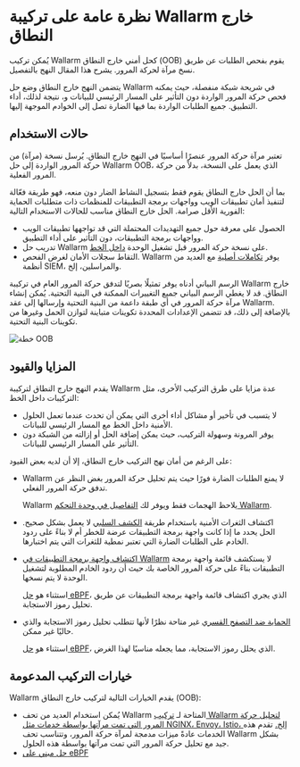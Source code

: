 # نظرة عامة على تركيبة Wallarm خارج النطاق

يُمكن تركيب Wallarm كحل أمني خارج النطاق (OOB) يقوم بفحص الطلبات عن طريق نسخ مرآة لحركة المرور. يشرح هذا المقال النهج بالتفصيل.

يتضمن النهج خارج النطاق وضع حل Wallarm في شريحة شبكة منفصلة، حيث يمكنه فحص حركة المرور الواردة دون التأثير على المسار الرئيسي للبيانات و، نتيجة لذلك، أداء التطبيق. جميع الطلبات الواردة بما فيها الضارة تصل إلى الخوادم الموجهة إليها.

## حالات الاستخدام

تعتبر مرآة حركة المرور عنصرًا أساسيًا في النهج خارج النطاق. يُرسل نسخة (مرآة) من حركة المرور الواردة إلى حل Wallarm OOB، الذي يعمل على النسخة، بدلاً من حركة المرور الفعلية.

بما أن الحل خارج النطاق يقوم فقط بتسجيل النشاط الضار دون منعه، فهو طريقة فعّالة لتنفيذ أمان تطبيقات الويب وواجهات برمجة التطبيقات للمنظمات ذات متطلبات الحماية الفورية الأقل صرامة. الحل خارج النطاق مناسب للحالات الاستخدام التالية:

* الحصول على معرفة حول جميع التهديدات المحتملة التي قد تواجهها تطبيقات الويب وواجهات برمجة التطبيقات، دون التأثير على أداء التطبيق.
* تدريب حل Wallarm على نسخة حركة المرور قبل تشغيل الوحدة [داخل الخط](../inline/overview.md).
* التقاط سجلات الأمان لغرض الفحص. Wallarm يوفر [تكاملات أصلية](../../user-guides/settings/integrations/integrations-intro.md) مع العديد من أنظمة SIEM، والمراسلين، إلخ.

الرسم البياني أدناه يوفر تمثيلًا بصريًا لتدفق حركة المرور العام في تركيبة Wallarm خارج النطاق. قد لا يغطي الرسم البياني جميع التغييرات الممكنة في البنية التحتية. يُمكن إنشاء مرآة حركة المرور في أي طبقة داعمة من البنية التحتية وإرسالها إلى عقد Wallarm. بالإضافة إلى ذلك، قد تتضمن الإعدادات المحددة تكوينات متباينة لتوازن الحمل وغيرها من تكوينات البنية التحتية.

![خطة OOB](../../images/waf-installation/oob/wallarm-oob-deployment-scheme.png)

## المزايا والقيود

يقدم النهج خارج النطاق لتركيبة Wallarm عدة مزايا على طرق التركيب الأخرى، مثل التركيبات داخل الخط:

* لا يتسبب في تأخير أو مشاكل أداء أخرى التي يمكن أن تحدث عندما تعمل الحلول الأمنية داخل الخط مع المسار الرئيسي للبيانات.
* يوفر المرونة وسهولة التركيب، حيث يمكن إضافة الحل أو إزالته من الشبكة دون التأثير على المسار الرئيسي للبيانات.

على الرغم من أمان نهج التركيب خارج النطاق، إلا أن لديه بعض القيود:

* Wallarm لا يمنع الطلبات الضارة فورًا حيث يتم تحليل حركة المرور بغض النظر عن تدفق حركة المرور الفعلي.

    Wallarm يلاحظ الهجمات فقط ويوفر لك [التفاصيل في وحدة التحكم Wallarm](../..//user-guides/events/analyze-attack.md).
* اكتشاف الثغرات الأمنية باستخدام طريقة [الكشف السلبي](../../about-wallarm/detecting-vulnerabilities.md#passive-detection) لا يعمل بشكل صحيح. الحل يحدد ما إذا كانت واجهة برمجة التطبيقات عرضة للخطر أم لا بناءً على ردود الخادم على الطلبات الضارة التي تعتبر نمطية للثغرات التي يتم اختبارها.
* [اكتشاف واجهة برمجة التطبيقات في Wallarm](../../api-discovery/overview.md) لا يستكشف قائمة واجهة برمجة التطبيقات بناءً على حركة المرور الخاصة بك حيث أن ردود الخادم المطلوبة لتشغيل الوحدة لا يتم نسخها.

    استثناء هو [حل eBPF](ebpf/deployment.md)، الذي يجري اكتشاف قائمة واجهة برمجة التطبيقات عن طريق تحليل رموز الاستجابة.
* [الحماية ضد التصفح القسري](../../admin-en/configuration-guides/protecting-against-bruteforce.md) غير متاحة نظرًا لأنها تتطلب تحليل رموز الاستجابة والذي حاليًا غير ممكن.
    
    استثناء هو [حل eBPF](ebpf/deployment.md)، الذي يحلل رموز الاستجابة، مما يجعله مناسبًا لهذا الغرض.

## خيارات التركيب المدعومة

Wallarm يقدم الخيارات التالية لتركيب خارج النطاق (OOB):

* يُمكن استخدام العديد من تحف Wallarm المتاحة لـ [تركيب Wallarm لتحليل حركة المرور التي تمت مرآتها بواسطة خدمات مثل NGINX، Envoy، Istio، إلخ.](web-server-mirroring/overview.md) تقدم هذه الخدمات عادةً ميزات مدمجة لمرآة حركة المرور، وتتناسب تحف Wallarm بشكل جيد مع تحليل حركة المرور التي تمت مرآتها بواسطة هذه الحلول.
* [حل مبني على eBPF](ebpf/deployment.md)
